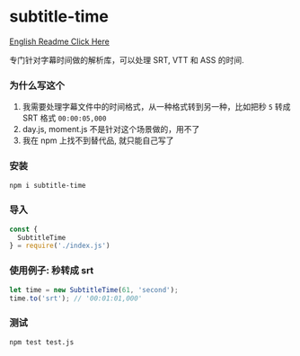 # subtitle-time 
[English Readme Click Here](./README-en.md)   

专门针对字幕时间做的解析库，可以处理 SRT, VTT 和 ASS 的时间.    

### 为什么写这个
1. 我需要处理字幕文件中的时间格式，从一种格式转到另一种，比如把秒 `5` 转成 SRT 格式 `00:00:05,000`
2. day.js, moment.js 不是针对这个场景做的，用不了
3. 我在 npm 上找不到替代品, 就只能自己写了

### 安装
```bash
npm i subtitle-time
```

### 导入
```javascript
const {
  SubtitleTime
} = require('./index.js')
```

### 使用例子: 秒转成 srt
```javascript
let time = new SubtitleTime(61, 'second');
time.to('srt'); // '00:01:01,000'
```

### 测试
```bash
npm test test.js
```

